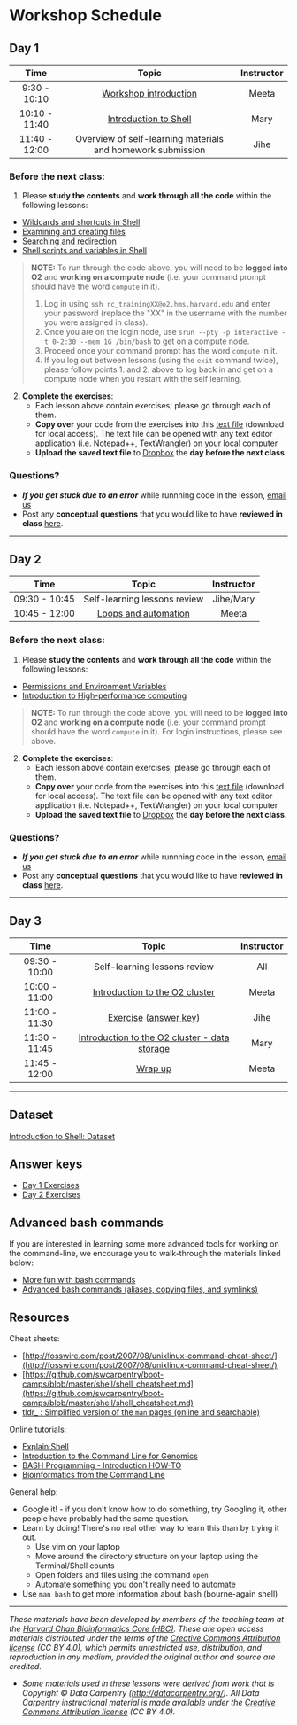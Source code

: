 # Workshop Schedule

## Day 1

| Time |  Topic  | Instructor |
|:-----------:|:----------:|:--------:|
| 9:30 - 10:10 | [Workshop introduction](../lectures/Intro_to_workshop.pdf) | Meeta |
| 10:10 - 11:40 | [Introduction to Shell](../lessons/01_the_filesystem.md) | Mary|
| 11:40 - 12:00 | Overview of self-learning materials and homework submission | Jihe |

### Before the next class:

1. Please **study the contents** and **work through all the code** within the following lessons:

  * [Wildcards and shortcuts in Shell](../lessons/02_wildcards_shortcuts.md)
  * [Examining and creating files](../lessons/03_working_with_files.md)
  * [Searching and redirection](../lessons/04_searching_files.md)
  * [Shell scripts and variables in Shell](../lessons/05_shell-scripts_variable.md)

> **NOTE:** To run through the code above, you will need to be **logged into O2** and **working on a compute node** (i.e. your command prompt should have the word `compute` in it).
> 1. Log in using `ssh rc_trainingXX@o2.hms.harvard.edu` and enter your password (replace the "XX" in the username with the number you were assigned in class). 
> 2. Once you are on the login node, use `srun --pty -p interactive -t 0-2:30 --mem 1G /bin/bash` to get on a compute node.
> 3. Proceed once your command prompt has the word `compute` in it.
> 4. If you log out between lessons (using the `exit` command twice), please follow points 1. and 2. above to log back in and get on a compute node when you restart with the self learning.

2. **Complete the exercises**:
   * Each lesson above contain exercises; please go through each of them.
   * **Copy over** your code from the exercises into this [text file](https://raw.githubusercontent.com/hbctraining/Intro-to-shell-flipped/master/homework/Day1_assignment.txt) (download for local access). The text file can be opened with any text editor application (i.e. Notepad++, TextWrangler) on your local computer
   * **Upload the saved text file** to [Dropbox](https://www.dropbox.com/request/M7r4LA9aeoajWPbjMjht) the **day before the next class**.
   

### Questions?
* ***If you get stuck due to an error*** while runnning code in the lesson, [email us](mailto:hbctraining@hsph.harvard.edu) 
* Post any **conceptual questions** that you would like to have **reviewed in class** [here](https://PollEv.com/hbctraining945).


***

## Day 2

| Time |  Topic  | Instructor |
|:-----------:|:----------:|:--------:|
| 09:30 - 10:45 | Self-learning lessons review | Jihe/Mary |
| 10:45 - 12:00 | [Loops and automation](../lessons/06_loops_and_automation.md) | Meeta |

### Before the next class:

1. Please **study the contents** and **work through all the code** within the following lessons:

* [Permissions and Environment Variables](../lessons/07_permissions_and_environment_variables.md)
* [Introduction to High-performance computing](../lessons/08_HPC_intro_and_terms.md)

> **NOTE:** To run through the code above, you will need to be **logged into O2** and **working on a compute node** (i.e. your command prompt should have the word `compute` in it). For login instructions, please see above.

2. **Complete the exercises**:
   * Each lesson above contain exercises; please go through each of them.
   * **Copy over** your code from the exercises into this [text file](https://raw.githubusercontent.com/hbctraining/Intro-to-shell-flipped/master/homework/Day2_assignment.txt) (download for local access). The text file can be opened with any text editor application (i.e. Notepad++, TextWrangler) on your local computer
   * **Upload the saved text file** to [Dropbox]() the **day before the next class**.
   
### Questions?
* ***If you get stuck due to an error*** while runnning code in the lesson, [email us](mailto:hbctraining@hsph.harvard.edu) 
* Post any **conceptual questions** that you would like to have **reviewed in class** [here](https://PollEv.com/hbctraining945).


***

## Day 3

| Time |  Topic  | Instructor |
|:-----------:|:----------:|:--------:|
| 09:30 - 10:00 | Self-learning lessons review | All |
| 10:00 - 11:00 | [Introduction to the O2 cluster](../lectures/HPC_intro_O2_October2020.pdf)| Meeta |
| 11:00 - 11:30 | [Exercise](../activities/sbatch_exercise.md) ([answer key](../activities/sbatch_exercise_answer.md))| Jihe |
| 11:30 - 11:45 | [Introduction to the O2 cluster - data storage](../lectures/HPC_intro_O2_October2020.pdf)| Mary |
| 11:45 - 12:00 | [Wrap up](../lectures/shell-workshop-wrapup.pdf) | Meeta |

***

## Dataset
[Introduction to Shell: Dataset](https://www.dropbox.com/s/3lua2h1oo18gbug/unix_lesson.tar.gz?dl=1)

## Answer keys
* [Day 1 Exercises](../homework/Day1_answer_key.txt)
* [Day 2 Exercises](../homework/Day2_answer_key.txt)


## Advanced bash commands
If you are interested in learning some more advanced tools for working on the command-line, we encourage you to walk-through the materials linked below:

* [More fun with bash commands](../lessons/extra_bash_tools.md)
* [Advanced bash commands (aliases, copying files, and symlinks)](https://hbctraining.github.io/Intro-to-rnaseq-hpc-salmon-flipped/lessons/more_bash_cluster.html)

## Resources

Cheat sheets:
* [http://fosswire.com/post/2007/08/unixlinux-command-cheat-sheet/](http://fosswire.com/post/2007/08/unixlinux-command-cheat-sheet/)
* [https://github.com/swcarpentry/boot-camps/blob/master/shell/shell_cheatsheet.md](https://github.com/swcarpentry/boot-camps/blob/master/shell/shell_cheatsheet.md)
* [tldr_ : Simplified version of the `man` pages (online and searchable)](https://tldr.ostera.io/)

Online tutorials:
* [Explain Shell](http://explainshell.com)
* [Introduction to the Command Line for Genomics](https://datacarpentry.org/shell-genomics/)
* [BASH Programming - Introduction HOW-TO](http://tldp.org/HOWTO/Bash-Prog-Intro-HOWTO.html)
* [Bioinformatics from the Command Line](https://medium.com/ngs-sh)

General help:
* Google it! - if you don't know how to do something, try Googling it, other people have probably had the same question.
* Learn by doing! There's no real other way to learn this than by trying it out.
  * Use vim on your laptop
  * Move around the directory structure on your laptop using the Terminal/Shell counts
  * Open folders and files using the command `open`
  * Automate something you don't really need to automate
* Use `man bash` to get more information about bash (bourne-again shell)

***
*These materials have been developed by members of the teaching team at the [Harvard Chan Bioinformatics Core (HBC)](http://bioinformatics.sph.harvard.edu/). These are open access materials distributed under the terms of the [Creative Commons Attribution license](https://creativecommons.org/licenses/by/4.0/) (CC BY 4.0), which permits unrestricted use, distribution, and reproduction in any medium, provided the original author and source are credited.*

* *Some materials used in these lessons were derived from work that is Copyright © Data Carpentry (http://datacarpentry.org/). 
All Data Carpentry instructional material is made available under the [Creative Commons Attribution license](https://creativecommons.org/licenses/by/4.0/) (CC BY 4.0).*
